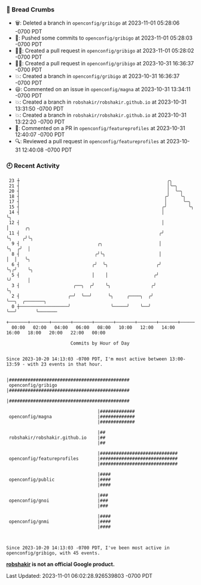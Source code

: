 ### 🍞 Bread Crumbs

 * 🗑: Deleted a branch in `openconfig/gribigo` at 2023-11-01 05:28:06 -0700 PDT
 * 🚢: Pushed some commits to `openconfig/gribigo` at 2023-11-01 05:28:03 -0700 PDT
 * ✍🏼: Created a pull request in `openconfig/gribigo` at 2023-11-01 05:28:02 -0700 PDT
 * ✍🏼: Created a pull request in `openconfig/gribigo` at 2023-10-31 16:36:37 -0700 PDT
 * 💥: Created a branch in `openconfig/gribigo` at 2023-10-31 16:36:37 -0700 PDT
 * 😃: Commented on an issue in `openconfig/magna` at 2023-10-31 13:34:11 -0700 PDT
 * 💥: Created a branch in `robshakir/robshakir.github.io` at 2023-10-31 13:31:50 -0700 PDT
 * 💥: Created a branch in `robshakir/robshakir.github.io` at 2023-10-31 13:22:20 -0700 PDT
 * 💬: Commented on a PR in  `openconfig/featureprofiles` at 2023-10-31 12:40:07 -0700 PDT
 * 🔍: Reviewed a pull request in  `openconfig/featureprofiles` at 2023-10-31 12:40:08 -0700 PDT

### 🕘 Recent Activity
```
 23 ┼                                                       ╭╮
 21 ┤                                                       │╰─╮
 20 ┤                                                       │  ╰─╮
 18 ┤                                                      ╭╯    ╰╮
 17 ┤                                                      │      ╰─╮
 15 ┤                                                     ╭╯        ╰╮
 14 ┤                                                     │          ╰╮
 12 ┤                                                     │           │      ╭╮
 11 ┤                                                    ╭╯           ╰╮    ╭╯╰╮
  9 ┤                             ╭╮                     │             ╰╮  ╭╯  │
  8 ┤                            ╭╯╰╮                    │              │  │   ╰╮
  6 ┤                           ╭╯  ╰╮                  ╭╯              ╰╮╭╯    ╰╮
  5 ┤                           │    │                 ╭╯                ╰╯      │
  3 ┤                    ╭──╮  ╭╯    ╰╮               ╭╯                         ╰╮
  2 ┤                  ╭─╯  ╰──╯      ╰╮     ╭────╮  ╭╯                           ╰──╮  ╭───────╮
  0 ┼──────────────────╯               ╰─────╯    ╰──╯                               ╰──╯       ╰───────
    +───────+───────+───────+───────+───────+───────+───────+───────+───────+───────+───────+───────+────
  00:00   02:00   04:00   06:00   08:00   10:00   12:00   14:00   16:00   18:00   20:00   22:00   00:00   

						Commits by Hour of Day


Since 2023-10-20 14:13:03 -0700 PDT, I'm most active between 13:00-13:59 - with 23 events in that hour.

```



```
                                  |#############################################
 openconfig/gribigo               |#############################################
                                  |#############################################

                                  |#############
 openconfig/magna                 |#############
                                  |#############

                                  |##
 robshakir/robshakir.github.io    |##
                                  |##

                                  |#############################
 openconfig/featureprofiles       |#############################
                                  |#############################

                                  |####
 openconfig/public                |####
                                  |####

                                  |###
 openconfig/gnoi                  |###
                                  |###

                                  |####
 openconfig/gnmi                  |####
                                  |####



Since 2023-10-20 14:13:03 -0700 PDT, I've been most active in openconfig/gribigo, with 45 events.

```
**[robshakir](mailto:robjs@google.com) is not an official Google product.**  


Last Updated: 2023-11-01 06:02:28.926539803 -0700 PDT
